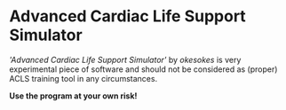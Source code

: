 # Advanced Cardiac Life Support Simulator

*'Advanced Cardiac Life Support Simulator'* by *okesokes* is very experimental piece of software and
should not be considered as (proper) ACLS training tool in any circumstances.

**Use the program at your own risk!**

